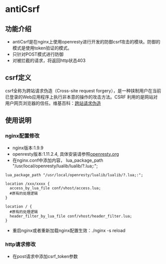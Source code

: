 # antiCsrf
## 功能介绍
* antiCsrf是在nginx上使用openresty进行开发的防御csrf攻击的模块。防御的模式是使用token验证的模式。
* 只针对POST模式进行防御
* 对被拦截的请求，将返回http状态403

## csrf定义
csrf全称为跨站请求伪造（Cross-site request forgery），是一种挟制用户在当前已登录的Web应用程序上执行非本意的操作的攻击方法。CSRF 利用的是网站对用户网页浏览器的信任。维基百科：[跨站请求伪造](https://zh.wikipedia.org/wiki/%E8%B7%A8%E7%AB%99%E8%AF%B7%E6%B1%82%E4%BC%AA%E9%80%A0)  

## 使用说明
### nginx配置修改
* nginx版本:1.9.9
* openresty版本:1.11.2.4, 具体安装请参照[openresty.org](https://openresty.org/cn/download.html)
* 在nginx.conf中添加内容， lua_package_path "/usr/local/openresty/lualib/lualib/?.lua;:";
```
lua_package_path "/usr/local/openresty/lualib/lualib/?.lua;:";

location /xxx/xxxx {
  access_by_lua_file conf/vhost/access.lua;
  #原有的处理逻辑
}

location / {
  #原有的处理逻辑
  header_filter_by_lua_file conf/vhost/header_filter.lua;
}
```
* 重启nginx或者重新加载nginx配置生效：./nginx -s reload

### http请求修改
* 在post请求中添加csrf_token参数
